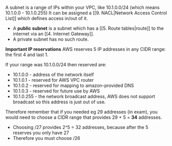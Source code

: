 A subnet is a range of IPs within your VPC, like 10.1.0.0/24 (which means 10.1.0.0 - 10.1.0.255)
It can be assigned a [[9. NACL|Network Access Control List]] which defines access in/out of it.

- A **public subnet** is a subnet which has a [[5. Route tables|route]] to the internet via an [[4. Internet Gateway]].
- A private subnet has no such route.

**Important IP reservations**
AWS reserves 5 IP addresses in any CIDR range: the first 4 and last 1.

If your range was  10.1.0.0/24 then reserved are:
-  10.1.0.0 - address of the network itself
-  10.1.0.1 - reserved for AWS VPC router
- 10.1.0.2 - reserved for mapping to amazon-provided DNS
- 10.1.0.3 - reserved for future use by AWS
- 10.1.0.255 - the network broadcast address, AWS does not support broadcast so this address is just out of use.

Therefore remember that if you needed eg 29 addresses (in exam), you would need to choose a CIDR range that provides 29 + 5 = **34** addresses.
- Choosing /27 provides 2^5 = 32 addresses, because after the 5 reserves you only have 27
- Therefore you must choose /26 

